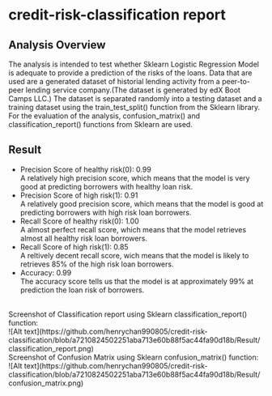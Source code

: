 # credit-risk-classification report
## Analysis Overview
The analysis is intended to test whether Sklearn Logistic Regression Model is adequate to provide a prediction of the risks of the loans. Data that are used are a generated dataset of historial lending activity from a peer-to-peer lending service company.(The dataset is generated by edX Boot Camps LLC.)
The dataset is separated randomly into a testing dataset and a training dataset using the train_test_split() function from the Sklearn library.
For the evaluation of the analysis, confusion_matrix() and classification_report() functions from Sklearn are used. 
<br>
## Result
* Precision Score of healthy risk(0): 0.99 <br />
  A relatively high precision score, which means that the model is very good at predicting borrowers with healthy loan risk.
* Precision Score of high risk(1): 0.91 <br />
  A relatively good precision score, which means that the model is good at predicting borrowers with high risk loan borrowers.
* Recall Score of healthy risk(0): 1.00 <br />
  A almost perfect recall score, which means that the model retrieves almost all healthy risk loan borrowers.
* Recall Score of high risk(1): 0.85 <br />
  A reltively decent recall score, wich means that the model is likely to retrieves 85% of the high risk loan borrowers.
* Accuracy: 0.99 <br />
  The accuracy score tells us that the model is at approximately 99% at prediction the loan risk of borrowers.
<br>
Screenshot of Classification report using Sklearn classification_report() function:<br />
![Alt text](https://github.com/henrychan990805/credit-risk-classification/blob/a7210824502251aba713e60b88f5ac44fa90d18b/Result/classification_report.png)<br />
Screenshot of Confusion Matrix using Sklearn confusion_matrix() function:<br />
![Alt text](https://github.com/henrychan990805/credit-risk-classification/blob/a7210824502251aba713e60b88f5ac44fa90d18b/Result/confusion_matrix.png)
<br>
